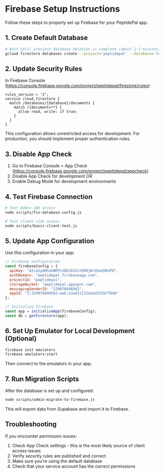 # Firebase Setup Instructions

Follow these steps to properly set up Firebase for your PeptidePal app.

## 1. Create Default Database

```bash
# Wait until previous database deletion is complete (about 2-3 minutes)
gcloud firestore databases create --project='peptidepal' --database='(default)' --location='nam5'
```

## 2. Update Security Rules

In Firebase Console (https://console.firebase.google.com/project/peptidepal/firestore/rules):

```
rules_version = '2';
service cloud.firestore {
  match /databases/{database}/documents {
    match /{document=**} {
      allow read, write: if true;
    }
  }
}
```

This configuration allows unrestricted access for development. For production, you should implement proper authentication rules.

## 3. Disable App Check

1. Go to Firebase Console > App Check (https://console.firebase.google.com/project/peptidepal/appcheck)
2. Disable App Check for development OR
3. Enable Debug Mode for development environments

## 4. Test Firebase Connection

```bash
# Test Admin SDK access
node scripts/fix-database-config.js

# Test client-side access
node scripts/basic-client-test.js
```

## 5. Update App Configuration

Use this configuration in your app:

```javascript
// Firebase configuration
const firebaseConfig = {
  apiKey: "AIzaSyAMnokBM7CVDE265ZLhZROjWrQ5w2DR2P0",
  authDomain: "peptidepal.firebaseapp.com",
  projectId: "peptidepal",
  storageBucket: "peptidepal.appspot.com", 
  messagingSenderId: "229078698562",
  appId: "1:229078698562:web:a3a431131daad253b7fbdb"
};

// Initialize Firebase
const app = initializeApp(firebaseConfig);
const db = getFirestore(app);
```

## 6. Set Up Emulator for Local Development (Optional)

```bash
firebase init emulators
firebase emulators:start
```

Then connect to the emulators in your app.

## 7. Run Migration Scripts

After the database is set up and configured:

```bash
node scripts/admin-migrate-to-firebase.js
```

This will export data from Supabase and import it to Firebase.

## Troubleshooting

If you encounter permission issues:
1. Check App Check settings - this is the most likely source of client access issues
2. Verify security rules are published and correct
3. Make sure you're using the default database
4. Check that your service account has the correct permissions
